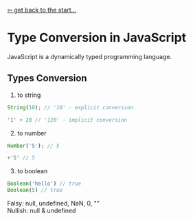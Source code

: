 [&#8678; get back to the start...](../README.md)
# Type Conversion in JavaScript

JavaScript is a dynamically typed programming language.

## Types Conversion
1. to string
```js
String(10); // '10' - explicit conversion

'1' + 20 // '120' - implicit conversion
```
2. to number
```js
Number('5'); // 5

+'5' // 5
```

3. to boolean
```js
Boolean('hello') // true
Boolean(5) // true
```
Falsy: null, undefined, NaN, 0, ""   
Nullish: null & undefined